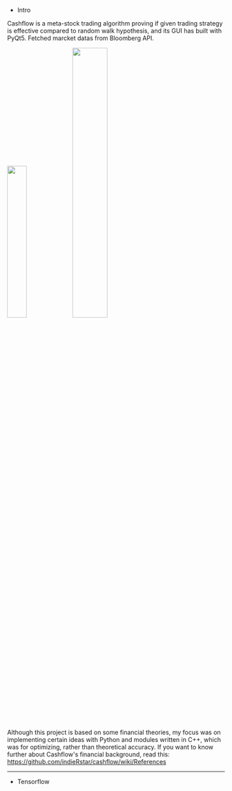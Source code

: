 - Intro

Cashflow is a meta-stock trading algorithm proving if given trading strategy is effective compared to random walk hypothesis,
and its GUI has built with PyQt5. 
Fetched marcket datas from Bloomberg API.

<img src="https://user-images.githubusercontent.com/82920859/216961338-9f8baa7e-aab2-42eb-9eae-77aa1db82784.png" style="width:30%;height:30%"/><img src="https://user-images.githubusercontent.com/82920859/217280063-73fba573-dcea-4ce0-92bd-a20567822be3.png" style="width:40%;height:40%"/>

Although this project is based on some financial theories, my focus was on implementing certain ideas with Python and modules written in C++, which was for optimizing, rather than theoretical accuracy.
If you want to know further about Cashflow's financial background, read this:
https://github.com/indieRstar/cashflow/wiki/References
<hr/>

- Tensorflow
